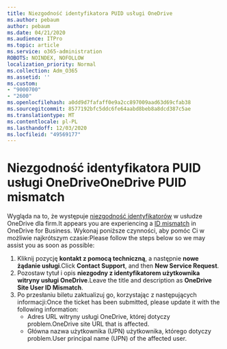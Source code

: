 ```yaml
---
title: Niezgodność identyfikatora PUID usługi OneDrive
ms.author: pebaum
author: pebaum
ms.date: 04/21/2020
ms.audience: ITPro
ms.topic: article
ms.service: o365-administration
ROBOTS: NOINDEX, NOFOLLOW
localization_priority: Normal
ms.collection: Adm_O365
ms.assetid: ''
ms.custom:
- "9000700"
- "2600"
ms.openlocfilehash: a0dd9d7fafaff0e9a2cc897009aad63d69cfab38
ms.sourcegitcommit: 8577192bfc5ddc6fe64aabd8beb8a8dcd387c5ae
ms.translationtype: MT
ms.contentlocale: pl-PL
ms.lasthandoff: 12/03/2020
ms.locfileid: "49569177"
---
```

# <a name="onedrive-puid-mismatch"></a><span data-ttu-id="e7cae-102">Niezgodność identyfikatora PUID usługi OneDrive</span><span class="sxs-lookup"><span data-stu-id="e7cae-102">OneDrive PUID mismatch</span></span>

<span data-ttu-id="e7cae-103">Wygląda na to, że występuje [niezgodność identyfikatorów](https://docs.microsoft.com/sharepoint/troubleshoot/administration/access-denied-or-need-permission-error-sharepoint-online-or-onedrive-for-business#when-accessing-a-onedrive-site) w usłudze OneDrive dla firm.</span><span class="sxs-lookup"><span data-stu-id="e7cae-103">It appears you are experiencing a [ID mismatch](https://docs.microsoft.com/sharepoint/troubleshoot/administration/access-denied-or-need-permission-error-sharepoint-online-or-onedrive-for-business#when-accessing-a-onedrive-site) in OneDrive for Business.</span></span> <span data-ttu-id="e7cae-104">Wykonaj poniższe czynności, aby pomóc Ci w możliwie najkrótszym czasie:</span><span class="sxs-lookup"><span data-stu-id="e7cae-104">Please follow the steps below so we may assist you as soon as possible:</span></span>

1. <span data-ttu-id="e7cae-105">Kliknij pozycję  **kontakt z pomocą techniczną**, a następnie  **nowe żądanie usługi**.</span><span class="sxs-lookup"><span data-stu-id="e7cae-105">Click  **Contact Support**, and then  **New Service Request**.</span></span>
2. <span data-ttu-id="e7cae-106">Pozostaw tytuł i opis  **niezgodny z identyfikatorem użytkownika witryny usługi OneDrive**.</span><span class="sxs-lookup"><span data-stu-id="e7cae-106">Leave the title and description as  **OneDrive Site User ID Mismatch**.</span></span>
3. <span data-ttu-id="e7cae-107">Po przesłaniu biletu zaktualizuj go, korzystając z następujących informacji:</span><span class="sxs-lookup"><span data-stu-id="e7cae-107">Once the ticket has been submitted, please update it with the following information:</span></span>
    - <span data-ttu-id="e7cae-108">Adres URL witryny usługi OneDrive, której dotyczy problem.</span><span class="sxs-lookup"><span data-stu-id="e7cae-108">OneDrive site URL that is affected.</span></span>
    - <span data-ttu-id="e7cae-109">Główna nazwa użytkownika (UPN) użytkownika, którego dotyczy problem.</span><span class="sxs-lookup"><span data-stu-id="e7cae-109">User principal name (UPN) of the affected user.</span></span>

